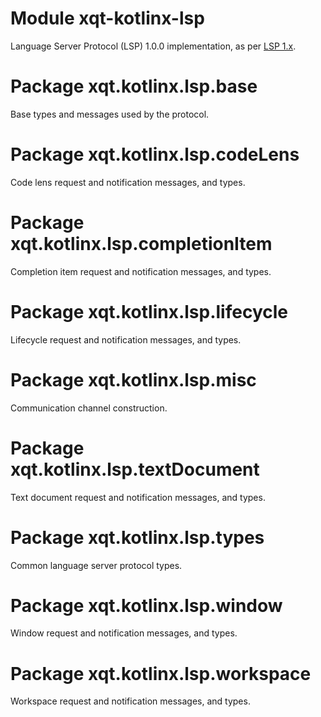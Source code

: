 # Module xqt-kotlinx-lsp
Language Server Protocol (LSP) 1.0.0 implementation, as per
[LSP 1.x](https://github.com/microsoft/language-server-protocol/blob/main/versions/protocol-1-x.md).

# Package xqt.kotlinx.lsp.base
Base types and messages used by the protocol.

# Package xqt.kotlinx.lsp.codeLens
Code lens request and notification messages, and types.

# Package xqt.kotlinx.lsp.completionItem
Completion item request and notification messages, and types.

# Package xqt.kotlinx.lsp.lifecycle
Lifecycle request and notification messages, and types.

# Package xqt.kotlinx.lsp.misc
Communication channel construction.

# Package xqt.kotlinx.lsp.textDocument
Text document request and notification messages, and types.

# Package xqt.kotlinx.lsp.types
Common language server protocol types.

# Package xqt.kotlinx.lsp.window
Window request and notification messages, and types.

# Package xqt.kotlinx.lsp.workspace
Workspace request and notification messages, and types.
